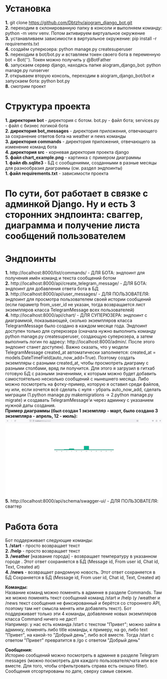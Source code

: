 # Установка
**1.** git clone https://github.com/Dbtzhv/aiogram_django_bot.git <br>
**2.** переходим в склонированную папку в консоли и выполняем команду: python -m venv venv. Потом активируем виртуальное окружение<br>
**3.** устанавливаем зависимости в виртуальное окружение: pip install -r requirements.txt <br>
**4.** создаём суперюзера: python manage.py createsuperuser <br>
**5.** переходим в bot/bot.py и вставляем токен своего бота в переменную bot = Bot(''). Токен можно получить у @BotFather <br>
**6.** запускаем сервер django, находясь папке aiogram_django_bot: python manage.py runserver <br>
**7.** открываем вторую консоль, переходим в aiogram_django_bot/bot и запускаем бота: python bot.py <br>
**8.** смотрим проект

# Структура проекта <br>
**1. директория bot** - директория с ботом. bot.py - файл бота; services.py - файл с бизнес логикой бота <br>
**2. директория bot_messages** - директория приложения, отвечающего за сохранение ответов бота на weather и news команды <br>
**3. директория commands** - директория приложения, отвечающего за изменение команд бота <br>
**4. директория src** - корневая директория проекта django <br>
**5. файл chart_example.png** - картинка с примером диаграммы <br>
**1. файл db.sqlite3** - БД c сообщениями, созданными в разные месяцы для разнообразия диаграммы (см. раздел эндпоинты) <br>
**1. файл requirements.txt** - зависимости проекта <br>

# По сути, бот работает в связке с админкой Django. Ну и есть 3 сторонних эндпоинта: сваггер, диаграмма и получение листа сообщений пользователем

# Эндпоинты 

**1.** http://localhost:8000/list/commands/ - ДЛЯ БОТА: эндпоинт для получения имён команд и текста сообщений ботом <br>
**2.** http://localhost:8000/api/create_telegram_message/ - ДЛЯ БОТА: эндпоинт для добавления ответа бота в БД <br>
**3.** http://localhost:8000/api/user_messages/ - ДЛЯ ПОЛЬЗОВАТЕЛЯ: эндпоинт для просмотра пользователем своей истории сообщений (если параметр from_user_id не указан, тогда возвращается лист экземпляров класса TelegramMessage всех пользователей) <br>
**4.** http://localhost:8000/api/chart/ - ДЛЯ СУПЕРЮЗЕРА: эндпоинт с диаграммой, показывающей, сколько экземпляров класса TelegramMessage было создано в каждом месяце года. Эндпоинт доступен только для суперюзера (сначала нужно выполнить команду python manage.py createsuperuser, создающую суперюзера, а затем выполнить логин по адресу: http://localhost:8000/admin/. После этого эндпоинт станет доступен). Важно сказать, что у модели TelegramMessage created_at автоматически заполняется: created_at = models.DateTimeField(auto_now_add=True). Поэтому создать экземпляры с разными created_at, чтобы просмотреть диаграму с разными столбами, вряд ли получится. Для этого я загрузил в гитхаб готовую БД с разными значениями, к которым можно будет добавить самостоятельно несколько сообщений с нынешнего месяца. Либо можно посмотреть на фотку-пример, которую я оставил среди файлов, ну или, если хочется всё сделать с нуля - убрать auto_now_add, сделать миграции (1.python manage.py makemigrations -> 2.python manage.py migrate) и создавать TelegramMessage'и через админку с указанием нужной даты создания.  <br>
**Пример диаграммы (был создан 1 экземпляр - март, было создано 3 экземпляра - апрель, 12 - июль):** <br>
![Пример диаграммы](chart_example.png)
**5.** http://localhost:8000/api/schema/swagger-ui/ - ДЛЯ ПОЛЬЗОВАТЕЛЯ: сваггер

# Работа бота

Бот поддерживает следующие команды: <br>
**1. /start** - просто возвращает текст <br>
**2. /help** -  просто возвращает текст <br>
**3. /weather** [название города] - возвращает температуру в указанном городе . Этот ответ сохраняется в БД  (Message id, From user id, Chat id, Text, Created at) <br>
**4. /news** - возвращает рандомную новость. Этот ответ сохраняется в БД Сохраняется в БД  (Message id, From user id, Chat id, Text, Created at) <br>

**Команды:** <br> Название команд можно поменять в админке в разделе Commands. Там же можно поменять текст сообщений команд /start и /help (у /weather и /news текст сообщения не фиксированный и берётся со стороннего API, поэтому там нет смысла менять или добавлять текст). Бот поддерживает только эти 4 команды, добавление новых экземпляров класса Command ничего не даст! <br>
Например: у нас есть команда /start с текстом "Привет"; можно зайти в админку, поменять либо title команды, к примеру, на go, либо text "Привет", на какой-то "Добрый день", либо всё вместе. Тогда /start с ответом "Привет" превратится в /go с ответом "Добрый день" <br>

**Сообщения:** <br> Историю сообщений можно посмотреть в админке в разделе Telegram messages (можно посмотреть для каждого пользователя/чата или все вместе. Для того, чтобы отфильтровать справа есть окошко filter). Сообщения отсортированы по дате, сверху самые свежие.

